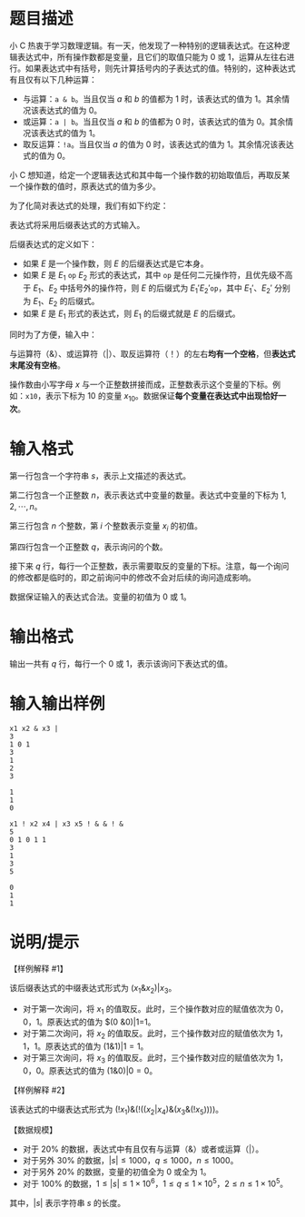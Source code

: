 # 题目描述

小 C 热衷于学习数理逻辑。有一天，他发现了一种特别的逻辑表达式。在这种逻辑表达式中，所有操作数都是变量，且它们的取值只能为 $0$ 或 $1$，运算从左往右进行。如果表达式中有括号，则先计算括号内的子表达式的值。特别的，这种表达式有且仅有以下几种运算：

* 与运算：`a & b`。当且仅当 $a$ 和 $b$ 的值都为 $1$ 时，该表达式的值为 $1$。其余情况该表达式的值为 $0$。
* 或运算：`a | b`。当且仅当 $a$ 和 $b$ 的值都为 $0$ 时，该表达式的值为 $0$。其余情况该表达式的值为 $1$。
* 取反运算：`!a`。当且仅当 $a$ 的值为 $0$ 时，该表达式的值为 $1$。其余情况该表达式的值为 $0$。

小 C 想知道，给定一个逻辑表达式和其中每一个操作数的初始取值后，再取反某一个操作数的值时，原表达式的值为多少。

为了化简对表达式的处理，我们有如下约定：

表达式将采用后缀表达式的方式输入。

后缀表达式的定义如下：

* 如果 $E$ 是一个操作数，则 $E$ 的后缀表达式是它本身。
* 如果 $E$ 是 $E_1~\texttt{op}~E_2$ 形式的表达式，其中 $\texttt{op}$ 是任何二元操作符，且优先级不高于 $E_1$、$E_2$ 中括号外的操作符，则 $E$ 的后缀式为 $E_1' E_2' \texttt{op}$，其中 $E_1'$、$E_2'$ 分别为 $E_1$、$E_2$ 的后缀式。
* 如果 $E$ 是 $E_1$ 形式的表达式，则 $E_1$ 的后缀式就是 $E$ 的后缀式。

同时为了方便，输入中：

与运算符（&）、或运算符（|）、取反运算符（！）的左右**均有一个空格**，但**表达式末尾没有空格**。

操作数由小写字母 $x$ 与一个正整数拼接而成，正整数表示这个变量的下标。例如：`x10`，表示下标为 $10$ 的变量 $x_{10}$。数据保证**每个变量在表达式中出现恰好一次**。

# 输入格式

第一行包含一个字符串 $s$，表示上文描述的表达式。

第二行包含一个正整数 $n$，表示表达式中变量的数量。表达式中变量的下标为 $1,2, \cdots , n$。

第三行包含 $n$ 个整数，第 $i$ 个整数表示变量 $x_i$ 的初值。

第四行包含一个正整数 $q$，表示询问的个数。

接下来 $q$ 行，每行一个正整数，表示需要取反的变量的下标。注意，每一个询问的修改都是临时的，即之前询问中的修改不会对后续的询问造成影响。

数据保证输入的表达式合法。变量的初值为 $0$ 或 $1$。

# 输出格式

输出一共有 $q$ 行，每行一个 $0$ 或 $1$，表示该询问下表达式的值。

# 输入输出样例

```input1
x1 x2 & x3 |
3
1 0 1
3
1
2
3
```

```output1
1
1
0
```

```input2
x1 ! x2 x4 | x3 x5 ! & & ! &
5
0 1 0 1 1
3
1
3
5
```

```output2
0
1
1
```

# 说明/提示

【样例解释 #1】

该后缀表达式的中缀表达式形式为 $(x_1 \& x_2) | x_3$。

* 对于第一次询问，将 $x_1$ 的值取反。此时，三个操作数对应的赋值依次为 $0$，$0$，$1$。原表达式的值为 $(0 \&0)|1=1。
* 对于第二次询问，将 $x_2$ 的值取反。此时，三个操作数对应的赋值依次为 $1$，$1$，$1$。原表达式的值为 $(1 \&1)|1=1$。
* 对于第三次询问，将 $x_3$ 的值取反。此时，三个操作数对应的赋值依次为 $1$，$0$，$0$。原表达式的值为 $(1 \&0)|0=0$。

【样例解释 #2】

该表达式的中缀表达式形式为 $(!x_1)\&(!((x_2|x_4)\&(x_3 \&(!x_5))))$。

【数据规模】

* 对于 $20 \%$ 的数据，表达式中有且仅有与运算（&）或者或运算（|）。
* 对于另外 $30 \%$ 的数据，$|s| \leq 1000$，$q \leq 1000$，$n \leq 1000$。
* 对于另外 $20 \%$ 的数据，变量的初值全为 $0$ 或全为 $1$。
* 对于 $100 \%$ 的数据，$1 \leq |s| \leq 1 \times {10}^6$，$1 \leq q \leq 1 \times {10}^5$，$2 \leq n \leq 1 \times {10}^5$。

其中，$|s|$ 表示字符串 $s$ 的长度。
